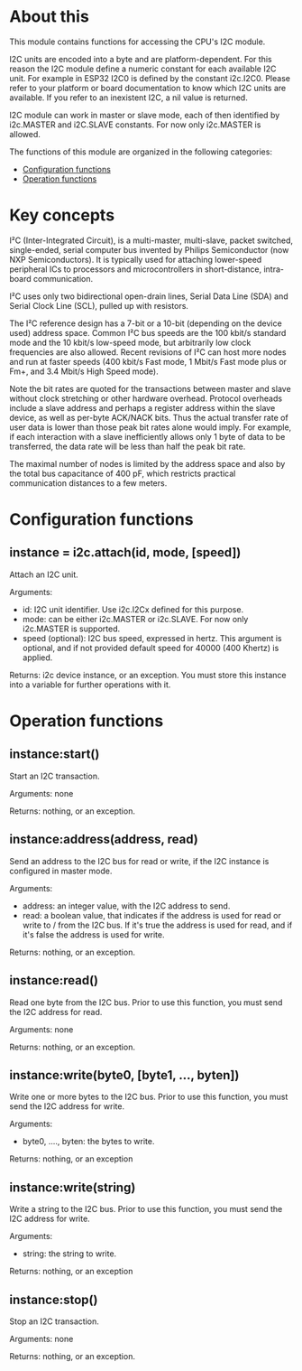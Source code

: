 # About this

This module contains functions for accessing the CPU's I2C module.

I2C units are encoded into a byte and are platform-dependent. For this reason the I2C module define a numeric constant for each available I2C unit. For example in ESP32 I2C0 is defined by the constant i2c.I2C0. Please refer to your platform or board documentation to know which I2C units are available. If you refer to an inexistent I2C, a nil value is returned.

I2C module can work in master or slave mode, each of then identified by i2c.MASTER and i2C.SLAVE constants. For now only i2c.MASTER is allowed.

The functions of this module are organized in the following categories:

* [Configuration functions](#configuration-functions)
* [Operation functions](#operation-functions)

# Key concepts

I²C (Inter-Integrated Circuit), is a multi-master, multi-slave, packet switched, single-ended, serial computer bus invented by Philips Semiconductor (now NXP Semiconductors). It is typically used for attaching lower-speed peripheral ICs to processors and microcontrollers in short-distance, intra-board communication.

I²C uses only two bidirectional open-drain lines, Serial Data Line (SDA) and Serial Clock Line (SCL), pulled up with resistors.

The I²C reference design has a 7-bit or a 10-bit (depending on the device used) address space. Common I²C bus speeds are the 100 kbit/s standard mode and the 10 kbit/s low-speed mode, but arbitrarily low clock frequencies are also allowed. Recent revisions of I²C can host more nodes and run at faster speeds (400 kbit/s Fast mode, 1 Mbit/s Fast mode plus or Fm+, and 3.4 Mbit/s High Speed mode). 

Note the bit rates are quoted for the transactions between master and slave without clock stretching or other hardware overhead. Protocol overheads include a slave address and perhaps a register address within the slave device, as well as per-byte ACK/NACK bits. Thus the actual transfer rate of user data is lower than those peak bit rates alone would imply. For example, if each interaction with a slave inefficiently allows only 1 byte of data to be transferred, the data rate will be less than half the peak bit rate.

The maximal number of nodes is limited by the address space and also by the total bus capacitance of 400 pF, which restricts practical communication distances to a few meters.

# Configuration functions

## instance = i2c.attach(id, mode, [speed])

Attach an I2C unit.

Arguments:

* id: I2C unit identifier. Use i2c.I2Cx defined for this purpose.
* mode: can be either i2c.MASTER or i2c.SLAVE. For now only i2c.MASTER is supported.
* speed (optional): I2C bus speed, expressed in hertz. This argument is optional, and if not provided default speed for 40000 (400 Khertz) is applied.

Returns: i2c device instance, or an exception. You must store this instance into a variable for further operations with it.

# Operation functions

## instance:start()

Start an I2C transaction.

Arguments: none

Returns: nothing, or an exception.

## instance:address(address, read)

Send an address to the I2C bus for read or write, if the I2C instance is configured in master mode.

Arguments:

* address: an integer value, with the I2C address to send.
* read: a boolean value, that indicates if the address is used for read or write to / from the I2C bus. If it's true the address is used for read, and if it's false the address is used for write.

Returns: nothing, or an exception.

## instance:read()

Read one byte from the I2C bus. Prior to use this function, you must send the I2C address for read.

Arguments: none

Returns: nothing, or an exception.

## instance:write(byte0, [byte1, ..., byten])

Write one or more bytes to the I2C bus. Prior to use this function, you must send the I2C address for write.

Arguments:

* byte0, ...., byten: the bytes to write.

Returns: nothing, or an exception

## instance:write(string)

Write a string to the I2C bus. Prior to use this function, you must send the I2C address for write.

Arguments:

* string: the string to write.

Returns: nothing, or an exception

## instance:stop()

Stop an I2C transaction.

Arguments: none

Returns: nothing, or an exception.


